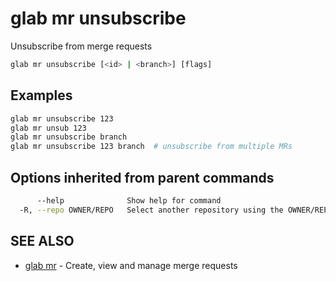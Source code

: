 # glab mr unsubscribe

Unsubscribe from merge requests

```bash
glab mr unsubscribe [<id> | <branch>] [flags]
```

## Examples

```bash
glab mr unsubscribe 123
glab mr unsub 123
glab mr unsubscribe branch
glab mr unsubscribe 123 branch  # unsubscribe from multiple MRs

```

## Options inherited from parent commands

```bash
      --help              Show help for command
  -R, --repo OWNER/REPO   Select another repository using the OWNER/REPO or `GROUP/NAMESPACE/REPO` format or full URL or git URL
```

## SEE ALSO

* [glab mr](./)  - Create, view and manage merge requests
